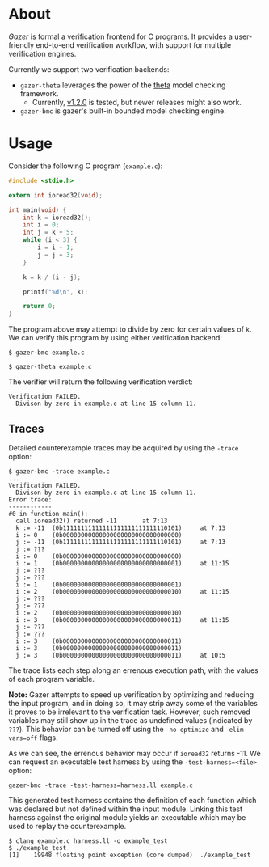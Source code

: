 # About

*Gazer* is formal a verification frontend for C programs.
It provides a user-friendly end-to-end verification workflow, with support for multiple verification engines.

Currently we support two verification backends:
* `gazer-theta` leverages the power of the [theta](https://github.com/ftsrg/theta) model checking framework.
  * Currently, [v1.2.0](https://github.com/ftsrg/theta/releases/tag/v1.2.0) is tested, but newer releases might also work.
* `gazer-bmc` is gazer's built-in bounded model checking engine.

# Usage

Consider the following C program (`example.c`):
```c
#include <stdio.h>

extern int ioread32(void);

int main(void) {
    int k = ioread32();
    int i = 0;
    int j = k + 5;
    while (i < 3) {
        i = i + 1;
        j = j + 3;
    }

    k = k / (i - j);

    printf("%d\n", k);

    return 0;
}
```

The program above may attempt to divide by zero for certain values of `k`.
We can verify this program by using either verification backend:

```
$ gazer-bmc example.c
```

```
$ gazer-theta example.c
```

The verifier will return the following verification verdict:

```
Verification FAILED.
  Divison by zero in example.c at line 15 column 11.
```

## Traces

Detailed counterexample traces may be acquired by using the `-trace` option:

```
$ gazer-bmc -trace example.c
...
Verification FAILED.
  Divison by zero in example.c at line 15 column 11.
Error trace:
------------
#0 in function main():
  call ioread32() returned -11		 at 7:13
  k := -11	(0b11111111111111111111111111110101)	 at 7:13
  i := 0	(0b00000000000000000000000000000000)
  j := -11	(0b11111111111111111111111111110101)	 at 7:13
  j := ???
  i := 0	(0b00000000000000000000000000000000)
  i := 1	(0b00000000000000000000000000000001)	 at 11:15
  j := ???
  j := ???
  i := 1	(0b00000000000000000000000000000001)
  i := 2	(0b00000000000000000000000000000010)	 at 11:15
  j := ???
  j := ???
  i := 2	(0b00000000000000000000000000000010)
  i := 3	(0b00000000000000000000000000000011)	 at 11:15
  j := ???
  j := ???
  i := 3	(0b00000000000000000000000000000011)
  i := 3	(0b00000000000000000000000000000011)
  j := 3	(0b00000000000000000000000000000011)	 at 10:5
```

The trace lists each step along an errenous execution path, with the values of each program variable.

**Note:** Gazer attempts to speed up verification by optimizing and reducing the input program, and in doing so,
it may strip away some of the variables it proves to be irrelevant to the verification task.
However, such removed variables may still show up in the trace as undefined values (indicated by `???`).
This behavior can be turned off using the `-no-optimize` and `-elim-vars=off` flags.

As we can see, the errenous behavior may occur if `ioread32` returns -11.
We can request an executable test harness by using the `-test-harness=<file>` option:

```
gazer-bmc -trace -test-harness=harness.ll example.c
```

This generated test harness contains the definition of each function which was declared but not defined within the input module.
Linking this test harness against the original module yields an executable which may be used to replay the counterexample.

```
$ clang example.c harness.ll -o example_test
$ ./example_test
[1]    19948 floating point exception (core dumped)  ./example_test
```
